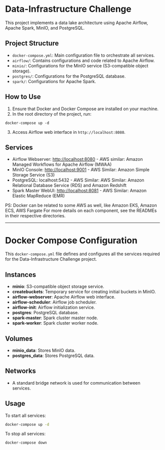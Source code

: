 # Data-Infrastructure Challenge

This project implements a data lake architecture using Apache Airflow, Apache Spark, MinIO, and PostgreSQL.

## Project Structure

- `docker-compose.yml`: Main configuration file to orchestrate all services.
- `airflow/`: Contains configurations and code related to Apache Airflow.
- `minio/`: Configurations for the MinIO service (S3-compatible object storage).
- `postgres/`: Configurations for the PostgreSQL database.
- `spark/`: Configurations for Apache Spark.

## How to Use

1. Ensure that Docker and Docker Compose are installed on your machine.
2. In the root directory of the project, run:

```
docker-compose up -d
```

3. Access Airflow web interface in `http://localhost:8080`.

## Services

- Airflow Webserver: <http://localhost:8080> - AWS similar: Amazon Managed Workflows for Apache Airflow (MWAA)
- MinIO Console: <http://localhost:9001> - AWS Similar: Amazon Simple Storage Service (S3)
- PostgreSQL: localhost:5432 - AWS Similar: AWS Similar: Amazon Relational Database Service (RDS) and Amazon Redshift
- Spark Master WebUI: <http://localhost:8081> - AWS Similar: Amazon Elastic MapReduce (EMR)

PS: Docker can be related to some AWS as well, like Amazon EKS, Amazon ECS, AWS Fargate
For more details on each component, see the READMEs in their respective directories.

---------------------------------------

# Docker Compose Configuration

This `docker-compose.yml` file defines and configures all the services required for the Data-Infrastructure Challenge project.

## Instances

- **minio**: S3-compatible object storage service.
- **createbuckets**: Temporary service for creating initial buckets in MinIO.
- **airflow-webserver**: Apache Airflow web interface.
- **airflow-scheduler**: Airflow job scheduler.
- **airflow-init**: Airflow initialization service.
- **postgres**: PostgreSQL database.
- **spark-master**: Spark cluster master node.
- **spark-worker**: Spark cluster worker node.

## Volumes

- **minio_data**: Stores MinIO data.
- **postgres_data**: Stores PostgreSQL data.

## Networks

- A standard bridge network is used for communication between services.

## Usage

To start all services:

```bash
docker-compose up -d
```

To stop all services:

```bash
docker-compose down
```

